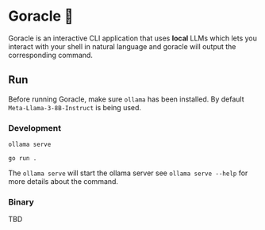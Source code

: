 # Goracle 🔮

Goracle is an interactive CLI application that uses **local** LLMs which lets you interact with your shell in natural language and goracle will output the corresponding command.



## Run

Before running Goracle, make sure `ollama` has been installed. By default  `Meta-Llama-3-8B-Instruct` is being used.

### Development

`ollama serve`

`go run .`

The `ollama serve` will start the ollama server see `ollama serve --help` for more details about the command.

### Binary
TBD